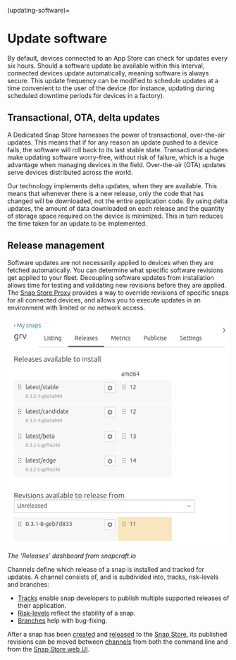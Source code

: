 (updating-software)=
# Update software

By default, devices connected to an App Store can check for updates every six
hours. Should a software update be available within this interval, connected
devices update automatically, meaning software is always secure. This update
frequency can be modified to schedule updates at a time convenient to the user
of the device (for instance, updating during scheduled downtime periods for
devices in a factory).

## Transactional, OTA, delta updates

A Dedicated Snap Store harnesses the power of transactional, over-the-air
updates. This means that if for any reason an update pushed to a device fails,
the software will roll back to its last stable state. Transactional updates make
updating software worry-free, without risk of failure, which is a huge advantage
when managing devices in the field. Over-the-air (OTA) updates serve devices
distributed across the world.

Our technology implements delta updates, when they are available. This means
that whenever there is a new release, only the code that has changed will be
downloaded, not the entire application code. By using delta updates, the amount
of data downloaded on each release and the quantity of storage space required
on the device is minimized. This in turn reduces the time taken for an update to
be implemented.

## Release management

Software updates are not necessarily applied to devices when they are fetched
automatically. You can determine what specific software revisions get applied
to your fleet. Decoupling software updates from installation allows time for
testing and validating new revisions before they are applied. The [Snap Store
Proxy](https://documentation.ubuntu.com/snap-store-proxy/) provides a way to
override revisions of specific snaps for all connected devices, and allows you
to execute updates in an environment with limited or no network access.

![The ‘Releases’ dashboard from snapcraft.io](/images/updating-software.png)

*The ‘Releases’ dashboard from snapcraft.io*

Channels define which release of a snap is installed and tracked for updates. A
channel consists of, and is subdivided into, tracks, risk-levels and branches:

* [Tracks](https://snapcraft.io/docs/channels#heading--tracks) enable snap
  developers to publish multiple supported releases of their application.
* [Risk-levels](https://snapcraft.io/docs/channels#heading--risk-levels) reflect
  the stability of a snap.
* [Branches](https://snapcraft.io/docs/channels#heading--branches) help with
  bug-fixing.

After a snap has been [created](https://snapcraft.io/docs/creating-a-snap)
and [released](https://snapcraft.io/docs/releasing-your-app) to the [Snap Store](https://snapcraft.io/store),
its published revisions can be moved between [channels](https://snapcraft.io/docs/channels)
from both the command line and from the [Snap Store web UI](https://snapcraft.io/docs/using-the-snap-store).
